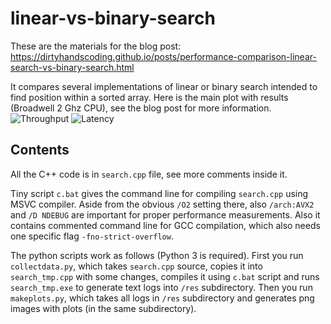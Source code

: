 # linear-vs-binary-search

These are the materials for the blog post:
  https://dirtyhandscoding.github.io/posts/performance-comparison-linear-search-vs-binary-search.html

It compares several implementations of linear or binary search intended to find position within a sorted array.
Here is the main plot with results (Broadwell 2 Ghz CPU), see the blog post for more information.
![Throughput](https://dirtyhandscoding.github.io/images/2_lin_bin_search/plot_search_65536_thr.png?w=500)
![Latency](https://dirtyhandscoding.github.io/images/2_lin_bin_search/plot_search_65536_lat.png?w=500)

Contents
--------

All the C++ code is in `search.cpp` file, see more comments inside it.

Tiny script `c.bat` gives the command line for compiling `search.cpp` using MSVC compiler. Aside from the obvious `/O2` setting there, also `/arch:AVX2` and `/D NDEBUG` are important for proper performance measurements.
Also it contains commented command line for GCC compilation, which also needs one specific flag `-fno-strict-overflow`.

The python scripts work as follows (Python 3 is required).
First you run `collectdata.py`, which takes `search.cpp` source, copies it into `search_tmp.cpp` with some changes, compiles it using `c.bat` script and runs `search_tmp.exe` to generate text logs into `/res` subdirectory.
Then you run `makeplots.py`, which takes all logs in `/res` subdirectory and generates png images with plots (in the same subdirectory).
